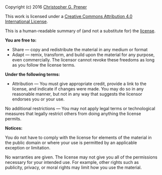Copyright (c) 2016 [Christopher G. Prener](http://chrisprener.net)

This work is licensed under a [Creative Commons Attribution 4.0 International License](https://creativecommons.org/licenses/by/4.0/).

This is a human-readable summary of (and not a substitute for) the [license](https://creativecommons.org/licenses/by/4.0/legalcode).

**You are free to:**
- Share — copy and redistribute the material in any medium or format
- Adapt — remix, transform, and build upon the material for any purpose, even commercially. The licensor cannot revoke these freedoms as long as you follow the license terms.

**Under the following terms:**
- Attribution — You must give appropriate credit, provide a link to the license, and indicate if changes were made. You may do so in any reasonable manner, but not in any way that suggests the licensor endorses you or your use.

No additional restrictions — You may not apply legal terms or technological measures that legally restrict others from doing anything the license permits.

**Notices:**

You do not have to comply with the license for elements of the material in the public domain or where your use is permitted by an applicable exception or limitation.

No warranties are given. The license may not give you all of the permissions necessary for your intended use. For example, other rights such as publicity, privacy, or moral rights may limit how you use the material.
